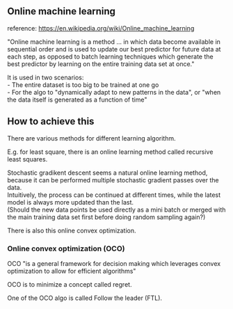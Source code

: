 ## Online machine learning

reference: https://en.wikipedia.org/wiki/Online_machine_learning

"Online machine learning is a method ... in which data become available in sequential order
and is used to update our best predictor for future data at each step,
as opposed to batch learning techniques which generate the best predictor
by learning on the entire training data set at once."

It is used in two scenarios:  
	- The entire dataset is too big to be trained at one go  
	- For the algo to "dynamically adapt to new patterns in the data", or "when the data itself is generated as a function of time"


## How to achieve this

There are various methods for different learning algorithm.

E.g. for least square, there is an online learning method called recursive least squares.

Stochastic gradikent descent seems a natural online learning method,
because it can be performed multiple stochastic gradient passes over the data.  
Intuitively, the process can be continued at different times, while the latest model is always more updated than the last.  
(Should the new data points be used directly as a mini batch or merged with the main training data set first before doing random sampling again?)

There is also this online convex optimization.

### Online convex optimization (OCO)

OCO "is a general framework for decision making which leverages convex optimization to allow for efficient algorithms"

OCO is to minimize a concept called regret.

One of the OCO algo is called Follow the leader (FTL).
